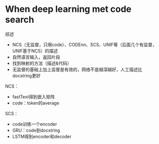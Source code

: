 # When deep learning met code search

综述

- NCS（无监督，只用code）、CODEnn、SCS、UNIF等（后面几个有监督，UNIF基于NCS）的描述
- 自然语言输入，返回片段
- 找到映射的方法（描述&代码）
- 无监督的基础上加上监督是有效的，网络不是越深越好，人工描述比docstring更好

NCS：

- fastText得到嵌入矩阵
- code：token的average

SCS：

- code训练一个encoder
- GRU：code到docstring
- LSTM得到encoder和decoder

